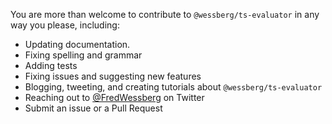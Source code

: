 You are more than welcome to contribute to `@wessberg/ts-evaluator` in any way you please, including:

- Updating documentation.
- Fixing spelling and grammar
- Adding tests
- Fixing issues and suggesting new features
- Blogging, tweeting, and creating tutorials about `@wessberg/ts-evaluator`
- Reaching out to [@FredWessberg](https://twitter.com/FredWessberg) on Twitter
- Submit an issue or a Pull Request